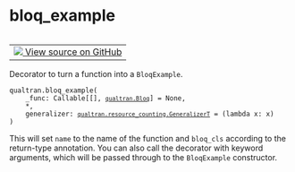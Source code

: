 # bloq_example


<table class="tfo-notebook-buttons tfo-api nocontent" align="left">
<td>
  <a target="_blank" href="https://github.com/quantumlib/Qualtran/blob/main/qualtran/_infra/bloq_example.py#L87-L109">
    <img src="https://www.tensorflow.org/images/GitHub-Mark-32px.png" />
    View source on GitHub
  </a>
</td>
</table>



Decorator to turn a function into a `BloqExample`.


<pre class="devsite-click-to-copy prettyprint lang-py tfo-signature-link">
<code>qualtran.bloq_example(
    _func: Callable[[], <a href="../qualtran/Bloq.html"><code>qualtran.Bloq</code></a>] = None,
    *,
    generalizer: <a href="../qualtran/resource_counting/GeneralizerT.html"><code>qualtran.resource_counting.GeneralizerT</code></a> = (lambda x: x)
)
</code></pre>



<!-- Placeholder for "Used in" -->

This will set `name` to the name of the function and `bloq_cls` according to the return-type
annotation. You can also call the decorator with keyword arguments, which will be passed
through to the `BloqExample` constructor.
